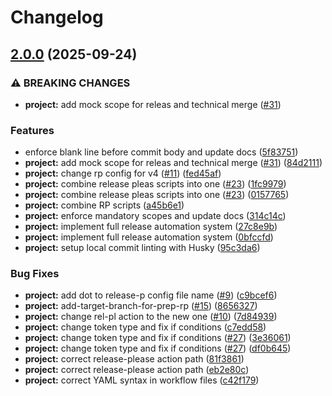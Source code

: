 # Changelog

## [2.0.0](https://github.com/iurii-galkin-sp/release-please-poc/compare/project-v1.0.0...project-v2.0.0) (2025-09-24)


### ⚠ BREAKING CHANGES

* **project:** add mock scope for releas and technical merge ([#31](https://github.com/iurii-galkin-sp/release-please-poc/issues/31))

### Features

* enforce blank line before commit body and update docs ([5f83751](https://github.com/iurii-galkin-sp/release-please-poc/commit/5f83751aace5306ce3698fcfcc9c6f6d3d066c49))
* **project:** add mock scope for releas and technical merge ([#31](https://github.com/iurii-galkin-sp/release-please-poc/issues/31)) ([84d2111](https://github.com/iurii-galkin-sp/release-please-poc/commit/84d21118da52e0cde7290d5f7893dd83438e60f4))
* **project:** change rp config for v4 ([#11](https://github.com/iurii-galkin-sp/release-please-poc/issues/11)) ([fed45af](https://github.com/iurii-galkin-sp/release-please-poc/commit/fed45af83c0f7f8aaf055aad088afd87d813fc5d))
* **project:** combine release pleas scripts into one ([#23](https://github.com/iurii-galkin-sp/release-please-poc/issues/23)) ([1fc9979](https://github.com/iurii-galkin-sp/release-please-poc/commit/1fc9979c911b40d9c332cfb3320fefe335927127))
* **project:** combine release pleas scripts into one ([#23](https://github.com/iurii-galkin-sp/release-please-poc/issues/23)) ([0157765](https://github.com/iurii-galkin-sp/release-please-poc/commit/0157765837bf904f0b1f4b868f9b19e81b486445))
* **project:** combine RP scripts ([a45b6e1](https://github.com/iurii-galkin-sp/release-please-poc/commit/a45b6e1f873984b5c29b2a6f926d89a0bb4ae1f6))
* **project:** enforce mandatory scopes and update docs ([314c14c](https://github.com/iurii-galkin-sp/release-please-poc/commit/314c14c2a8c2b46e2f6a11ccdae0b64b5e79dfd7))
* **project:** implement full release automation system ([27c8e9b](https://github.com/iurii-galkin-sp/release-please-poc/commit/27c8e9baf6d98f35ee643247fce4970d56688783))
* **project:** implement full release automation system ([0bfccfd](https://github.com/iurii-galkin-sp/release-please-poc/commit/0bfccfd88eaef75c747066e44455307b763a020a))
* **project:** setup local commit linting with Husky ([95c3da6](https://github.com/iurii-galkin-sp/release-please-poc/commit/95c3da6403a9431484bc0250f9acb41c9bdf3162))


### Bug Fixes

* **project:** add dot to release-p config file name ([#9](https://github.com/iurii-galkin-sp/release-please-poc/issues/9)) ([c9bcef6](https://github.com/iurii-galkin-sp/release-please-poc/commit/c9bcef6460cfb96b7d8d77e8bc1a4d07303b6056))
* **project:** add-target-branch-for-prep-rp ([#15](https://github.com/iurii-galkin-sp/release-please-poc/issues/15)) ([8656327](https://github.com/iurii-galkin-sp/release-please-poc/commit/8656327f13dd8710d4e6ce7b89a636bbddb0e790))
* **project:** change rel-pl action to the new one ([#10](https://github.com/iurii-galkin-sp/release-please-poc/issues/10)) ([7d84939](https://github.com/iurii-galkin-sp/release-please-poc/commit/7d84939a37118da07a685a001255db7e81a98ca6))
* **project:** change token type and fix if conditions ([c7edd58](https://github.com/iurii-galkin-sp/release-please-poc/commit/c7edd58769697faf0af937ff0713567274aebd0a))
* **project:** change token type and fix if conditions ([#27](https://github.com/iurii-galkin-sp/release-please-poc/issues/27)) ([3e36061](https://github.com/iurii-galkin-sp/release-please-poc/commit/3e36061f60adbd105ccd2844efa253d194602b5a))
* **project:** change token type and fix if conditions ([#27](https://github.com/iurii-galkin-sp/release-please-poc/issues/27)) ([df0b645](https://github.com/iurii-galkin-sp/release-please-poc/commit/df0b64543f92af06b49027e49e9dc2571418ee10))
* **project:** correct release-please action path ([81f3861](https://github.com/iurii-galkin-sp/release-please-poc/commit/81f3861d527081f4c508e1780ae61f93e007d74c))
* **project:** correct release-please action path ([eb2e80c](https://github.com/iurii-galkin-sp/release-please-poc/commit/eb2e80c7f96f8445b5e579afc38aa45b01484c07))
* **project:** correct YAML syntax in workflow files ([c42f179](https://github.com/iurii-galkin-sp/release-please-poc/commit/c42f179c6bbdc88182be32d96adf2b4f6923b0e8))
